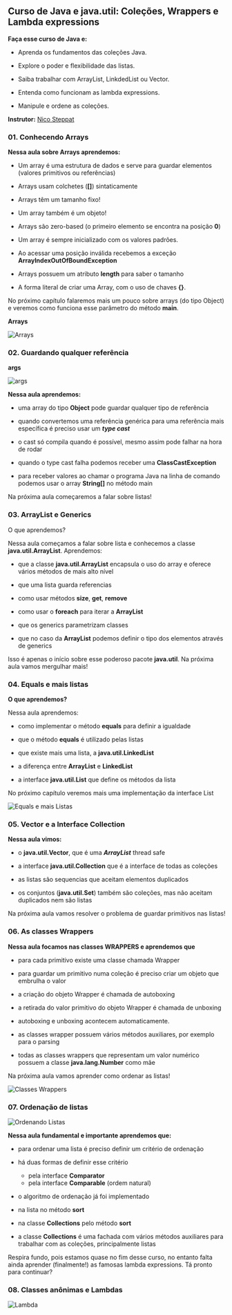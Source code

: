 ## Curso de Java e java.util: Coleções, Wrappers e Lambda expressions

**Faça esse curso de Java e:**

- Aprenda os fundamentos das coleções Java.

- Explore o poder e flexibilidade das listas.

- Saiba trabalhar com ArrayList, LinkdedList ou Vector.

- Entenda como funcionam as lambda expressions.

- Manipule e ordene as coleções.

**Instrutor:**
[Nico Steppat](https://github.com/steppat)

### 01. Conhecendo Arrays

**Nessa aula sobre Arrays aprendemos:**

- Um array é uma estrutura de dados e serve para guardar elementos (valores primitivos ou referências)

- Arrays usam colchetes (**[]**) sintaticamente

- Arrays têm um tamanho fixo!

- Um array também é um objeto!

- Arrays são zero-based (o primeiro elemento se encontra na posição **0**)

- Um array é sempre inicializado com os valores padrões.

- Ao acessar uma posição inválida recebemos a exceção **ArrayIndexOutOfBoundException**

- Arrays possuem um atributo **length** para saber o tamanho

- A forma literal de criar uma Array, com o uso de chaves **{}**.

No próximo capítulo falaremos mais um pouco sobre arrays (do tipo Object) e veremos como funciona esse parâmetro do método **main**.

**Arrays**

![Arrays](./imgs/prints/Arrays.png)

### 02. Guardando qualquer referência

**args**

![args](./imgs/prints/args.png)

**Nessa aula aprendemos:**

- uma array do tipo **Object** pode guardar qualquer tipo de referência

- quando convertemos uma referência genérica para uma referência mais específica é preciso usar um ***type cast***

- o cast só compila quando é possível, mesmo assim pode falhar na hora de rodar

- quando o type cast falha podemos receber uma **ClassCastException**

- para receber valores ao chamar o programa Java na linha de comando podemos usar o array **String[]** no método main

Na próxima aula começaremos a falar sobre listas! 

### 03. ArrayList e Generics

O que aprendemos?

Nessa aula começamos a falar sobre lista e conhecemos a classe **java.util.ArrayList**. Aprendemos:

- que a classe **java.util.ArrayList** encapsula o uso do array e oferece vários métodos de mais alto nível

- que uma lista guarda referencias

- como usar métodos **size**, **get**, **remove**

- como usar o **foreach** para iterar a **ArrayList**

- que os generics parametrizam classes

- que no caso da **ArrayList** podemos definir o tipo dos elementos através de generics

Isso é apenas o início sobre esse poderoso pacote **java.util**. Na próxima aula vamos mergulhar mais!

### 04. Equals e mais listas

**O que aprendemos?**

Nessa aula aprendemos:

- como implementar o método **equals** para definir a igualdade

- que o método **equals** é utilizado pelas listas

- que existe mais uma lista, a **java.util.LinkedList**

- a diferença entre **ArrayList** e **LinkedList**

- a interface **java.util.List** que define os métodos da lista

No próximo capítulo veremos mais uma implementação da interface List

![Equals e mais Listas](./imgs/prints/EqualsEListas.png)

### 05. Vector e a Interface Collection

**Nessa aula vimos:**

- o **java.util.Vector**, que é uma ***ArrayList*** thread safe

- a interface **java.util.Collection** que é a interface de todas as coleções

- as listas são sequencias que aceitam elementos duplicados

- os conjuntos (**java.util.Set**) também são coleções, mas não aceitam duplicados nem são listas

Na próxima aula vamos resolver o problema de guardar primitivos nas listas!

### 06. As classes Wrappers

**Nessa aula focamos nas classes WRAPPERS e aprendemos que**

- para cada primitivo existe uma classe chamada Wrapper

- para guardar um primitivo numa coleção é preciso criar um objeto que embrulha o valor

- a criação do objeto Wrapper é chamada de autoboxing

- a retirada do valor primitivo do objeto Wrapper é chamada de unboxing

- autoboxing e unboxing acontecem automaticamente.

- as classes wrapper possuem vários métodos auxiliares, por exemplo para o parsing

- todas as classes wrappers que representam um valor numérico possuem a classe **java.lang.Number** como mãe

Na próxima aula vamos aprender como ordenar as listas!

![Classes Wrappers](./imgs/prints/ClasseWrappers.png)

### 07. Ordenação de listas

![Ordenando Listas](./imgs/prints/OrdenandoLista.png)

**Nessa aula fundamental e importante aprendemos que:**

- para ordenar uma lista é preciso definir um critério de ordenação

- há duas formas de definir esse critério
  
  - pela interface **Comparator**
  - pela interface **Comparable** (ordem natural)

- o algoritmo de ordenação já foi implementado

- na lista no método **sort**

- na classe **Collections** pelo método **sort**

- a classe **Collections** é uma fachada com vários métodos auxiliares para trabalhar com as coleções, principalmente listas

Respira fundo, pois estamos quase no fim desse curso, no entanto falta ainda aprender (finalmente!) as famosas lambda expressions. Tá pronto para continuar?

### 08. Classes anônimas e Lambdas

![Lambda](./imgs/prints/Lambda.png)